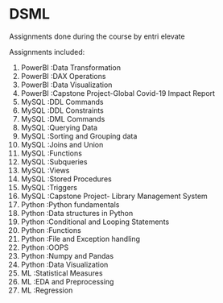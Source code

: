 # DSML
Assignments done during the course by entri elevate

Assignments included: 
1. PowerBI :Data Transformation
2. PowerBI :DAX Operations
3. PowerBI :Data Visualization
4. PowerBI :Capstone Project-Global Covid-19 Impact Report
5.  MySQL  :DDL Commands
6.  MySQL  :DDL Constraints
7.  MySQL  :DML Commands
8.  MySQL  :Querying Data
9.  MySQL  :Sorting and Grouping data
10. MySQL  :Joins and Union
11. MySQL  :Functions
12. MySQL  :Subqueries
13. MySQL  :Views
14. MySQL  :Stored Procedures
15. MySQL  :Triggers
16. MySQL  :Capstone Project- Library Management System
17. Python :Python fundamentals
18. Python :Data structures in Python
19. Python :Conditional and Looping Statements
20. Python :Functions
21. Python :File and Exception handling
22. Python :OOPS
23. Python :Numpy and Pandas
24. Python :Data Visualization
25. ML     :Statistical Measures
26. ML     :EDA and Preprocessing
27. ML     :Regression

